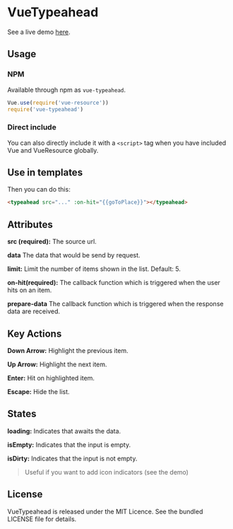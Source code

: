 # VueTypeahead

See a live demo [here](http://pespantelis.github.io/vue-typeahead/).

## Usage

### NPM
Available through npm as `vue-typeahead`.
```js
Vue.use(require('vue-resource'))
require('vue-typeahead')
```

### Direct include
You can also directly include it with a `<script>` tag when you have included Vue and VueResource globally.

## Use in templates
Then you can do this:
```html
<typeahead src="..." :on-hit="{{goToPlace}}"></typeahead>
```

## Attributes
**src (required):** The source url.

**data** The data that would be send by request.

**limit:** Limit the number of items shown in the list. Default: 5.

**on-hit(required):** The callback function which is triggered when the user hits on an item.

**prepare-data** The callback function which is triggered when the response data are received.

## Key Actions
**Down Arrow:** Highlight the previous item.

**Up Arrow:** Highlight the next item.

**Enter:** Hit on highlighted item.

**Escape:** Hide the list.

## States
**loading:** Indicates that awaits the data.

**isEmpty:** Indicates that the input is empty.

**isDirty:** Indicates that the input is not empty.
> Useful if you want to add icon indicators (see the demo)

## License
VueTypeahead is released under the MIT Licence. See the bundled LICENSE file for details.

